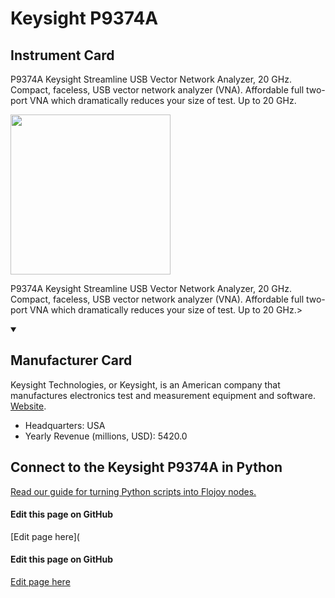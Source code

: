 
# Keysight P9374A

## Instrument Card

<div className="flex">

<div>

P9374A Keysight Streamline USB Vector Network Analyzer, 20 GHz. Compact, faceless, USB vector network analyzer (VNA). Affordable full two-port VNA which dramatically reduces your size of test. Up to 20 GHz.

</div>

<img width="256" src="https://v5.airtableusercontent.com/v1/19/19/1691539200000/KTJbHrBJxo5jQCozpsLBCg/cG-ltzVrfu_25QYvuyU3WG5gaWuqgQwNwqBOe5zqhsN81ur6hKGLD43yN2L390ygzEb8nKeuCsEgQcNrOpGZyi7HqhyuP3VWbyVt3wljSQo/8a9qtAwb7Uo3cC7aJ1zGhFEj2ZgyS0z2k5bUWC8sHr0"/>

</div>

P9374A Keysight Streamline USB Vector Network Analyzer, 20 GHz. Compact, faceless, USB vector network analyzer (VNA). Affordable full two-port VNA which dramatically reduces your size of test. Up to 20 GHz.>

<details open>
<summary><h2>Manufacturer Card</h2></summary>

Keysight Technologies, or Keysight, is an American company that manufactures electronics test and measurement equipment and software. <a href="https://www.keysight.com/us/en/home.html">Website</a>.

<ul>
  <li>Headquarters: USA</li>
  <li>Yearly Revenue (millions, USD): 5420.0</li>
</ul>
</details>

## Connect to the Keysight P9374A in Python

[Read our guide for turning Python scripts into Flojoy nodes.](https://docs.flojoy.ai/custom-nodes/creating-custom-node/)

<SectionBreak />

[//]: # (Edit page on GitHub)

#### Edit this page on GitHub

[Edit page here](<SectionBreak />

[//]: # (Edit page on GitHub)

#### Edit this page on GitHub

[Edit page here](https://github.com/flojoy-ai/docs/blob/main/docs/instruments-database/Network%20Analyzers/Keysight-P9374A/Keysight-P9374A.md)
